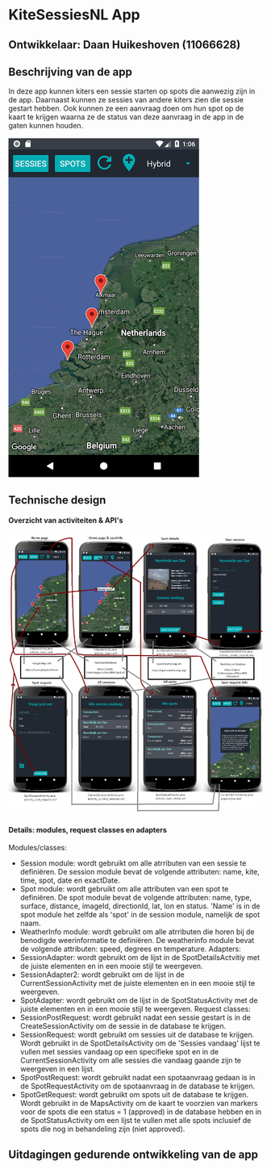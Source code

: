 # KiteSessiesNL App

## Ontwikkelaar: Daan Huikeshoven (11066628)

## Beschrijving van de app
In deze app kunnen kiters een sessie starten op spots die aanwezig zijn in de app. Daarnaast kunnen ze sessies van andere kiters zien die sessie gestart hebben. Ook kunnen ze een aanvraag doen om hun spot op de kaart te krijgen waarna ze de status van deze aanvraag in de app in de gaten kunnen houden.<br><br>
![](https://github.com/Huikie/Eindproject-minor-prog/blob/master/doc/home.png)

## Technische design
#### Overzicht van activiteiten & API's
![](https://github.com/Huikie/Eindproject-minor-prog/blob/master/doc/report_design.png)
#### Details: modules, request classes en adapters
Modules/classes:<br>
- Session module: wordt gebruikt om alle atrributen van een sessie te definiëren. De session module bevat de volgende attributen: name, kite, time, spot, date en exactDate.
- Spot module: wordt gebruikt om alle attributen van een spot te definiëren. De spot module bevat de volgende attributen: name, type, surface, distance, imageId, directionId, lat, lon en status. 'Name' is in de spot module het zelfde als 'spot' in de session module, namelijk de spot naam.
- WeatherInfo module: wordt gebruikt om alle atrributen die horen bij de benodigde weerinformatie te definiëren. De weatherinfo module bevat de volgende attributen: speed, degrees en temperature.
Adapters:<br>
- SessionAdapter: wordt gebruikt om de lijst in de SpotDetailsActvitiy met de juiste elementen en in een mooie stijl te weergeven.
- SessionAdapter2: wordt gebruikt om de lijst in de CurrentSessionActivity met de juiste elementen en in een mooie stijl te weergeven.
- SpotAdapter: wordt gebruikt om de lijst in de SpotStatusActivity met de juiste elementen en in een mooie stijl te weergeven.
Request classes:<br>
- SessionPostRequest: wordt gebruikt nadat een sessie gestart is in de CreateSessionActivity om de sessie in de database te krijgen.
- SessionRequest: wordt gebruikt om sessies uit de database te krijgen. Wordt gebruikt in de SpotDetailsActivity om de 'Sessies vandaag' lijst te vullen met sessies vandaag op een specifieke spot en in de CurrentSessionActivity om alle sessies die vandaag gaande zijn te weergeven in een lijst.
- SpotPostRequest: wordt gebruikt nadat een spotaanvraag gedaan is in de SpotRequestActivity om de spotaanvraag in de database te krijgen.
- SpotGetRequest: wordt gebruikt om spots uit de database te krijgen. Wordt gebruikt in de MapsActivity om de kaart te voorzien van markers voor de spots die een status = 1 (approved) in de database hebben en in de SpotStatusActivity om een lijst te vullen met alle spots inclusief de spots die nog in behandeling zijn (niet approved).
## Uitdagingen gedurende ontwikkeling van de app
